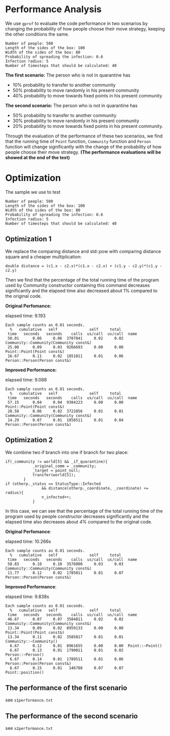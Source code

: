 # Performance Analysis

We use ```gprof``` to evaluate the code performance in two scenarios by changing the probability of how people choose their move strategy, keeping the other conditions the same. 
```
Number of people: 500
Length of the sides of the box: 100
Width of the sides of the box: 80
Probability of spreading the infection: 0.6
Infection radius: 5
Number of timesteps that should be calculated: 40
```

**The first scenario:** The person who is not in quarantine has 
- 10% probability to transfer to another community
- 50% probability to move randomly in his present community
- 40% probability to move towards fixed points in his present community

**The second scenario:** The person who is not in quarantine has 
- 50% probability to transfer to another community
- 30% probability to move randomly in his present community
- 20% probability to move towards fixed points in his present community.

Through the evaluation of the performance of these two scenarios, we find that the running time of ```Point``` function, ```Community``` function and ```Person``` function will change significantly with the change of the probability of how people choose their move strategy. **(The performance evaluations will be showed at the end of the text)**


# Optimization

The sample we use to test
```
Number of people: 500
Length of the sides of the box: 100
Width of the sides of the box: 80
Probability of spreading the infection: 0.6
Infection radius: 5
Number of timesteps that should be calculated: 40
```

## Optimization 1

We replace the comparing distance and std::pow with comparing distance square and a cheaper multiplication:
```
double distance = (c1.x - c2.x)*(c1.x - c2.x) + (c1.y - c2.y)*(c1.y - c2.y)
```
Then we find that the percentage of the total running time of the program used by Community constructor containing this command decreases significantly and the elapsed time also decreased about 1% compared to the original code.

**Original Perfomance:**

elapsed time: 9.193
```
Each sample counts as 0.01 seconds.
  %   cumulative   self              self     total           
 time   seconds   seconds    calls  us/call  us/call  name    
 50.01      0.06     0.06  3707841     0.02     0.02  Community::Community(Community const&)
 25.00      0.09     0.03  9266693     0.00     0.00  Point::Point(Point const&)
 16.67      0.11     0.02  1851011     0.01     0.06  Person::Person(Person const&)
```

**Improved Performance:**

elapsed time: 9.088
```
Each sample counts as 0.01 seconds.
  %   cumulative   self              self     total           
 time   seconds   seconds    calls  us/call  us/call  name    
 57.15      0.04     0.04  9304223     0.00     0.00  Point::Point(Point const&)
 28.58      0.06     0.02  3722856     0.01     0.01  Community::Community(Community const&)
 14.29      0.07     0.01  1858511     0.01     0.04  Person::Person(Person const&)
```

## Optimization 2

We combine two if branch into one if branch for two place:
```
if(_community != world[5] && _if_quarantine){
            _original_comm = _community;
            _target = point_null;
            transfer(world[5]);
        }
if (otherp._status == StatusType::Infected
                && distance(otherp._coordinate, _coordinate) <= radius){
                n_infected++;       
            } 
```
In this case, we can see that the percentage of the total running time of the program used by people constructor decreases significantly and the elapsed time also decreases about *4%* compared to the original code.

**Original Perfomance**:

elapsed time: 10.266s
```
Each sample counts as 0.01 seconds.
  %   cumulative   self              self     total           
 time   seconds   seconds    calls  us/call  us/call  name    
 58.83      0.10     0.10  3576000     0.03     0.03  Community::Community(Community const&)
 11.77      0.12     0.02  1785011     0.01     0.07  Person::Person(Person const&)
```

**Improved Performance**:

elapsed time: 9.838s
```
Each sample counts as 0.01 seconds.
  %   cumulative   self              self     total           
 time   seconds   seconds    calls  us/call  us/call  name    
 46.67      0.07     0.07  3584811     0.02     0.02  Community::Community(Community const&)
 13.34      0.09     0.02  8959133     0.00     0.00  Point::Point(Point const&)
 13.34      0.11     0.02  3585817     0.01     0.01  Community::~Community()
  6.67      0.12     0.01  8961655     0.00     0.00  Point::~Point()
  6.67      0.13     0.01  1790011     0.01     0.02  Person::~Person()
  6.67      0.14     0.01  1789511     0.01     0.06  Person::Person(Person const&)
  6.67      0.15     0.01   146788     0.07     0.07  Point::position()
```

## The performance of the first scenario
see ```s1performance.txt```

## The performance of the second scenario
see ```s2performance.txt```